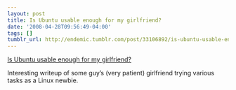 ```yaml
---
layout: post
title: Is Ubuntu usable enough for my girlfriend?
date: '2008-04-28T09:56:49-04:00'
tags: []
tumblr_url: http://endemic.tumblr.com/post/33106892/is-ubuntu-usable-enough-for-my-girlfriend
---
```

[Is Ubuntu usable enough for my girlfriend?](http://contentconsumer.wordpress.com/2008/04/27/is-ubuntu-useable-enough-for-my-girlfriend/)  

Interesting writeup of some guy’s (very patient) girlfriend trying various tasks as a Linux newbie.

